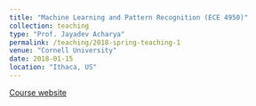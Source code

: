 ```yaml
---
title: "Machine Learning and Pattern Recognition (ECE 4950)"
collection: teaching
type: "Prof. Jayadev Acharya"
permalink: /teaching/2018-spring-teaching-1
venue: "Cornell University"
date: 2018-01-15
location: "Ithaca, US"
---
```

[Course website](https://people.ece.cornell.edu/acharya/teaching/ece4950s18/)

